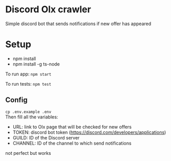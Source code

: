 # Discord Olx crawler
Simple discord bot that sends notifications if new offer has appeared

# Setup
- npm install
- npm install -g ts-node

To run app:
`npm start`

To run tests:
`npm test`

## Config
`cp .env.example .env`<br>
Then fill all the variables:

- URL: link to Olx page that will be checked for new offers
- TOKEN: discord bot token (https://discord.com/developers/applications)
- GUILD: ID of the Discord server
- CHANNEL: ID of the channel to which send notifications


not perfect but works
